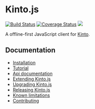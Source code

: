 # Kinto.js

[![Build Status](https://travis-ci.org/Kinto/kinto.js.svg?branch=master)](https://travis-ci.org/Kinto/kinto.js) [![Coverage Status](https://coveralls.io/repos/Kinto/kinto.js/badge.svg?branch=master&service=github)](https://coveralls.io/github/Kinto/kinto.js?branch=master) [![](https://readthedocs.org/projects/kintojs/badge/?version=latest)](http://kintojs.readthedocs.org/)

A offline-first JavaScript client for [Kinto](https://kinto.readthedocs.org/).

## Documentation

- [Installation](https://kintojs.readthedocs.org/en/latest/installation/)
- [Tutorial](https://kintojs.readthedocs.org/en/latest/tutorial/)
- [Api documentation](https://kintojs.readthedocs.org/en/latest/api/)
- [Extending Kinto.js](https://kintojs.readthedocs.org/en/latest/extending/)
- [Upgrading Kinto.js](https://kintojs.readthedocs.org/en/latest/upgrading/)
- [Releasing Kinto.js](https://kintojs.readthedocs.org/en/latest/releasing/)
- [Known limitations](https://kintojs.readthedocs.org/en/latest/limitations/)
- [Contributing](https://kintojs.readthedocs.org/en/latest/contributing/)
